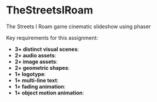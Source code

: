 # TheStreetsIRoam
The Streets I Roam game cinematic slideshow using phaser

Key requirements for this assignment:
- **3+ distinct visual scenes**: 
- **2+ audio assets**: 
- **2+ image assets**: 
- **2+ geometric shapes**: 
- **1+ logotype**: 
- **1+ multi-line text**:
- **1+ fading animation**:
- **1+ object motion animation**: